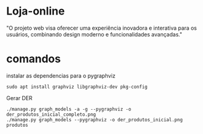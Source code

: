 # Loja-online
"O projeto web visa oferecer uma experiência inovadora e interativa para os usuários, combinando design moderno e funcionalidades avançadas."


# comandos
instalar as dependencias para o pygraphviz
```
sudo apt install graphviz libgraphviz-dev pkg-config
```

Gerar DER
```
./manage.py graph_models -a -g --pygraphviz -o der_produtos_inicial_completo.png
./manage.py graph_models --pygraphviz -o der_produtos_inicial.png produtos
```